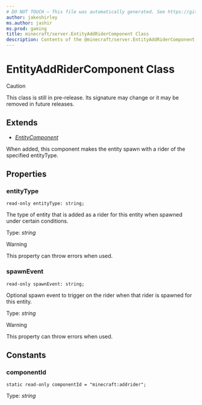```yaml
---
# DO NOT TOUCH — This file was automatically generated. See https://github.com/mojang/minecraftapidocsgenerator to modify descriptions, examples, etc.
author: jakeshirley
ms.author: jashir
ms.prod: gaming
title: minecraft/server.EntityAddRiderComponent Class
description: Contents of the @minecraft/server.EntityAddRiderComponent class.
---
```

# EntityAddRiderComponent Class

> [!CAUTION]
> This class is still in pre-release.  Its signature may change or it may be removed in future releases.

## Extends
- [*EntityComponent*](EntityComponent.md)

When added, this component makes the entity spawn with a rider of the specified entityType.

## Properties

### **entityType**
`read-only entityType: string;`

The type of entity that is added as a rider for this entity when spawned under certain conditions.

Type: *string*
    
> [!WARNING]
> This property can throw errors when used.

### **spawnEvent**
`read-only spawnEvent: string;`

Optional spawn event to trigger on the rider when that rider is spawned for this entity.

Type: *string*
    
> [!WARNING]
> This property can throw errors when used.

## Constants

### **componentId**
`static read-only componentId = "minecraft:addrider";`

Type: *string*

